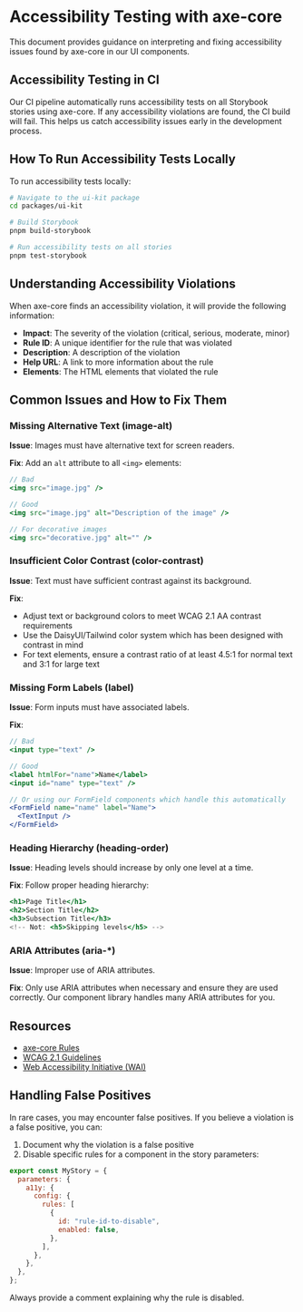# Accessibility Testing with axe-core

This document provides guidance on interpreting and fixing accessibility issues found by axe-core in our UI components.

## Accessibility Testing in CI

Our CI pipeline automatically runs accessibility tests on all Storybook stories using axe-core. If any accessibility violations are found, the CI build will fail. This helps us catch accessibility issues early in the development process.

## How To Run Accessibility Tests Locally

To run accessibility tests locally:

```bash
# Navigate to the ui-kit package
cd packages/ui-kit

# Build Storybook
pnpm build-storybook

# Run accessibility tests on all stories
pnpm test-storybook
```

## Understanding Accessibility Violations

When axe-core finds an accessibility violation, it will provide the following information:

- **Impact**: The severity of the violation (critical, serious, moderate, minor)
- **Rule ID**: A unique identifier for the rule that was violated
- **Description**: A description of the violation
- **Help URL**: A link to more information about the rule
- **Elements**: The HTML elements that violated the rule

## Common Issues and How to Fix Them

### Missing Alternative Text (image-alt)

**Issue**: Images must have alternative text for screen readers.

**Fix**: Add an `alt` attribute to all `<img>` elements:

```jsx
// Bad
<img src="image.jpg" />

// Good
<img src="image.jpg" alt="Description of the image" />

// For decorative images
<img src="decorative.jpg" alt="" />
```

### Insufficient Color Contrast (color-contrast)

**Issue**: Text must have sufficient contrast against its background.

**Fix**:

- Adjust text or background colors to meet WCAG 2.1 AA contrast requirements
- Use the DaisyUI/Tailwind color system which has been designed with contrast in mind
- For text elements, ensure a contrast ratio of at least 4.5:1 for normal text and 3:1 for large text

### Missing Form Labels (label)

**Issue**: Form inputs must have associated labels.

**Fix**:

```jsx
// Bad
<input type="text" />

// Good
<label htmlFor="name">Name</label>
<input id="name" type="text" />

// Or using our FormField components which handle this automatically
<FormField name="name" label="Name">
  <TextInput />
</FormField>
```

### Heading Hierarchy (heading-order)

**Issue**: Heading levels should increase by only one level at a time.

**Fix**: Follow proper heading hierarchy:

```jsx
<h1>Page Title</h1>
<h2>Section Title</h2>
<h3>Subsection Title</h3>
<!-- Not: <h5>Skipping levels</h5> -->
```

### ARIA Attributes (aria-\*)

**Issue**: Improper use of ARIA attributes.

**Fix**: Only use ARIA attributes when necessary and ensure they are used correctly. Our component library handles many ARIA attributes for you.

## Resources

- [axe-core Rules](https://github.com/dequelabs/axe-core/blob/master/doc/rule-descriptions.md)
- [WCAG 2.1 Guidelines](https://www.w3.org/TR/WCAG21/)
- [Web Accessibility Initiative (WAI)](https://www.w3.org/WAI/)

## Handling False Positives

In rare cases, you may encounter false positives. If you believe a violation is a false positive, you can:

1. Document why the violation is a false positive
2. Disable specific rules for a component in the story parameters:

```jsx
export const MyStory = {
  parameters: {
    a11y: {
      config: {
        rules: [
          {
            id: "rule-id-to-disable",
            enabled: false,
          },
        ],
      },
    },
  },
};
```

Always provide a comment explaining why the rule is disabled.
